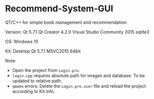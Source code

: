 # Recommend-System-GUI
QT/C++ for simple book management and recommendation

Version:
Qt 5.7.1
Qt Creator 4.2.0
Visual Studio Community 2015
sqlite3

OS:
Windows 10

Kit:
Desktop Qt 5.7.1 MSVC2015 64bit

Note:
- Open the project from `Login.pro`.
- `login.cpp` requires absolute path for images and database. To be updated to relative path.
- `qmake` errors: Delete the `Login.pro.user` file and reload the project according to Kit info.
